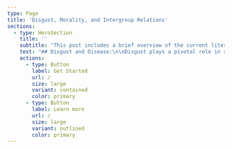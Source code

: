 ```yaml
---
type: Page
title: 'Disgust, Morality, and Intergroup Relations'
sections:
  - type: HeroSection
    title: ''
    subtitle: "This post includes a brief overview of the current literature on how disgust relates to the Behavioural Immune system, dehumanisation, and intergroup relations. It concludes with an argument for examining if the measurement of social narratives motivated by disgust can predict intergroup conflict.\_"
    text: "## Disgust and Disease:\n\nDisgust plays a pivotal role in shaping individual behaviours, societal attitudes, and both cultural and moral norms. This is particularly relevant in in-group/out-group relations.\n\nDisgust sentiment is central to disease avoidance. Oaten, Stevenson, and Case (2009) delve into this emotion's role as a guardian against potential contaminants, guiding us away from stimuli indicative of disease risk. This encompasses a broad range of triggers, from direct biological stimuli such as rotting food to human behaviours that risk the spread of disease. When faced with such stimuli, the emotion of disgust emerges, prompting behaviours that mitigate the risk of contamination.\n\n## The BIS and ingroup/outgroup relations:\n\nThe Behavioural Immune System (BIS) offers a compelling model through which we can understand the intricate interplay between disgust and intergroup relations. At its core, the BIS details the pre-emptive behavioural and psychological strategies humans have developed to stave off diseases without our bodies having to mount a biological immune response.\n\n\\\\\n\nSchaller (2011) explores the broader social implications of this system. He suggests that, as disease can spread rapidly, and as pathogens are often undetectable through direct sensory means, the BIS has extended its sensitivity towards social and behavioural cues that suggest a risk, rather than presence, of infection. One such cue is perceived foreignness.\_\n\n\\\\\n\nHe writes:\_\n\n“There are at least two distinct reasons why subjective ‘foreign-ness’ may implicitly connote an increased infection risk. First, exotic peoples may be host to exotic pathogens that can be especially virulent when introduced to a local population. Second, exotic peoples may be more likely to violate local behavioural norms (in domains pertaining to hygiene, food preparation, etc.) that serve as barriers to pathogen transmission. Thus, perceivers are likely to be hypersensitive to inferential cues that discriminate between familiar and foreign peoples and, when those cues are detected, they are likely to trigger the aversive, discriminatory responses associated with the behavioural immune system. This is especially likely to occur when perceivers feel especially vulnerable to infection.\"\n\n\\\\\n\nThe BIS further manifests itself at the societal level. As Schaller (2011) explains:\n\n\\\\\n\n\"Intriguingly, there is also cross-cultural evidence linking xenophobia and intergroup prejudice to worldwide ecological variation in the prevalence of pathogenic diseases. Ecological variation in pathogen prevalence is correlated with the percentage of people in a population who explicitly express intolerance for ‘people of a different race’ in their neighbourhood, and with regional frequency of ethnopolitical warfare. Additionally, collectivistic value systems—which emphasize sharp boundaries between ‘us’ and ‘them’—are especially likely to exist in social ecologies characterized historically by especially high levels of pathogen prevalence. Thus, just as with sociality in general, discriminatory sociality is predicted by infection risk not only at an individual level of analysis, but also at a population level of analysis.”\n\n\\\\\n\nIn short, the BIS causes a disgust driven aversion to outgroups when the identity or behaviour of such outgroups are associated with the risk of disease- especially when the risk of disease is prevalent. His research shows that this effect is significant enough to be measurable at both the individual level and the sociological level. One such outgroup identity is ‘perceived foreignness’. Readers of this blog will also note the relationship between the prevalence of infectious disease and ethnopolitical warfare. The implications this has for the relationship between immigrant and native communities are clear.\n\n## Disgust, Dehumanisation, and Violence:\n\nFeelings of disgust for the other can go beyond passive aversion and avoidance. Sherman and Haidt (2011) posit that disgust towards a person possesses the capacity to dehumanise them in the mind of the disgusted party. They argue that, when confronted with stimuli that evoke strong disgust, individuals tend to perceive the source of that stimuli as less than fully human. This is not limited to perception- it is a process that can potentially strip the target of moral consideration, making mistreatment or harm towards them more palatable or even justifiable.\n\nThe processes by which groups or individuals are perceived as less than human are explored in depth by Holtz and Wagner (2011). They posit that outgroups can be denied uniquely human emotions through infrahumanisation, or be compared to animals or forces of nature through naturalisation. In both cases, the dehumanised group is excluded from the full set of moral considerations typically extended to 'true humans' by the ingroup.\n\n## Dehumanisation and the inhibition of violence:\n\nDehumanisation can reach genocidal extremes in the context of ingroup outgroup relations. Kelman (2014) delves into the dynamics behind violence that occurs without moral restraint. He suggests that the act of dehumanisation erodes the moral constraints typically in place against cruelty. When a group is no longer seen as human, the conventional moral rules governing interactions become inapplicable.\n\nFletcher (2014) provides an analysis of the prelude to the 1994 Tutsi Genocide in Rwanda, highlighting the role of the Mugesera speech. This speech used dehumanising rhetoric, positioning the Tutsis as threats and sub-humans, effectively setting the stage for the subsequent mass violence. In addition, historical evidence of dehumanisation is evident in the propaganda disseminated during World War II, particularly against Jews. An article titled \"How to Tell a Jew\" from the Nazi propaganda archives serves as an example, illustrating how rhetoric was used to depict Jews as the 'other', reinforcing stereotypes and furthering their dehumanisation.\n\n## Why Disgust Narratives?:\n\nThe literature reviewed thus far indicates that the BIS is a social defense mechanism which acts against the spread of disease. The BIS acts even when the risk of infection is not visibly present or noticeable, through encouraging the categorisation of some behaviours as inherently risky, and some groups of people as inherently prone to behaviours which risk disease. This can, under the right circumstances, make us averse to contact with persons perceived as belonging to a foreign outgroup. This aversion can manifest at the sociological level, such that periods of widespread illness correlate with both xenophobia and interethnic conflict. If such tensions and conflict are a result of the BIS spurring avoidant, aversive, and aggressive intergroup behaviours, then a measurement of the BIS at scale may be predictive of conflict.\n\n\\\\\n\nThe BIS is not a directly observable phenomenon, so any measurement must be of a highly related event, such as its triggers, mechanisms, or concurrent effects.\_\n\n\\\\\n\nRegarding triggers-\_\n\nWhile disease is measurable, the BIS also acts when the risk of infection is abstract. Such abstractions are learned and therefore socially informed. Worse still, they are often implicit. Any successful measurement of them would need to be deeply rooted in social and cultural context, and would therefore fail as a cost-effective and cross-cultural method.\_\n\n\\\\\n\nRegarding mechanisms-\_\n\nDisgust sentiment is highly associated with the BIS. It is therefore likely to be highly associated with the exclusionary behaviour the BIS can stoke- especially given that disgust is a key sentiment in moral judgement, as posited by Haidt (2001). This is further evidenced by the association between disgust driven intergroup narratives, the dehumanisation of a given outgroup, and the subsequent disinhibition of atrocities. If extreme disgust-driven dehumanisation by an in-group towards an out-group correlates with extreme forms of intergroup conflict, then it is reasonable to explore whether moderate disgust sentiment can predict moderate forms of intergroup conflict.\_\n\nHowever, disgust sentiment would also be difficult to quickly directly measure at the sociological scale. Many traditional methods, such as questionnaires and facial cues, would not be cost effective at scale. Others, such as examining economic or sociological patterns of behaviour, cannot be methodologically removed from the context of the society under study, and would thus similarly fail at producing a cost-effective tool.\n\n\\\\\n\nRegarding concurrent effects-\_\n\nSentiments spread through communication. Such communication is often verbal. Much grassroots verbal communication now occurs on the internet. As the following post will demonstrate, Natural Language Processing (NLP) techniques can quickly and reliably measure a social sentiment towards an outgroup in a large dataset containing intragroup grassroots communication. This is done through a quantitative analysis of word collocations, which suggest the intensity and frequency of narratives motivated by a given sentiment, in turn suggesting the intensity of said sentiment within an ingroup.\_\n\n\\\\\n\nIf frequency and intensity of disgust driven intergroup narratives within intragroup grassroots communication can be reliably measured, they can be used as a signpost for rises and falls in social disgust sentiment- a key proximal mechanism of the BIS. As will be explored in later posts, such narratives may in addition be a cause of disgust sentiment and thus BIS inflammation through a perception of social consensus. Therefore, if the inflammation of the BIS is highly correlated with intergroup conflict, then disgust narratives may also be.\_\n\n\\\\\n\nIt is for these reasons that this project will begin with the development of cost-effective methods for the measurement of intergroup disgust narratives at scale. Further empirical study will make clear whether such a correlation exists, and whether the relationship is predictive.\_\n\nThe next post, Quantifying Disgust, will entail my method to measure such disgust driven intergroup narratives, and explore how this might be done with a method independent of cultural context.\n"
    actions:
      - type: Button
        label: Get Started
        url: /
        size: large
        variant: contained
        color: primary
      - type: Button
        label: Learn more
        url: /
        size: large
        variant: outlined
        color: primary
---
```


